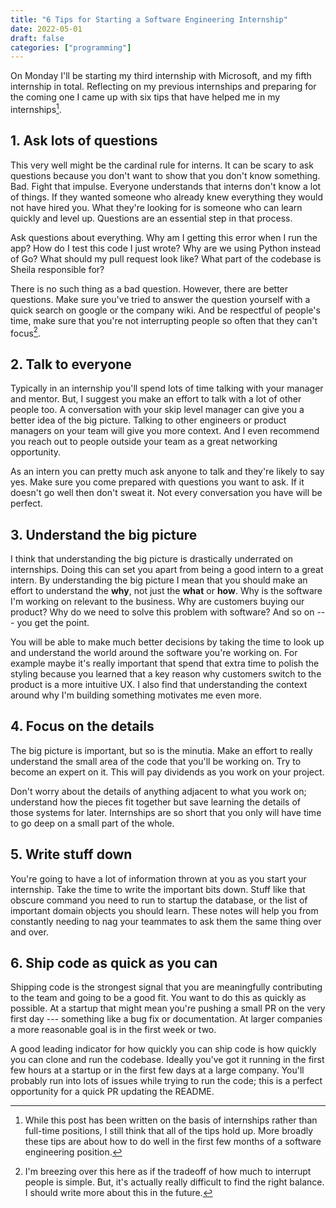 ```yaml
---
title: "6 Tips for Starting a Software Engineering Internship"
date: 2022-05-01
draft: false
categories: ["programming"]
---
```


On Monday I'll be starting my third internship with Microsoft, and my fifth internship in total. Reflecting on my previous internships and preparing for the coming one I came up with six tips that have helped me in my internships[^1].

## 1. Ask lots of questions

This very well might be the cardinal rule for interns. It can be scary to ask questions because you don't want to show that you don't know something. Bad. Fight that impulse. Everyone understands that interns don't know a lot of things. If they wanted someone who already knew everything they would not have hired you. What they're looking for is someone who can learn quickly and level up. Questions are an essential step in that process.

Ask questions about everything. Why am I getting this error when I run the app? How do I test this code I just wrote? Why are we using Python instead of Go? What should my pull request look like? What part of the codebase is Sheila responsible for?

There is no such thing as a bad question. However, there are better questions. Make sure you've tried to answer the question yourself with a quick search on google or the company wiki. And be respectful of people's time, make sure that you're not interrupting people so often that they can't focus[^2].

## 2. Talk to everyone

Typically in an internship you'll spend lots of time talking with your manager and mentor. But, I suggest you make an effort to talk with a lot of other people too. A conversation with your skip level manager can give you a better idea of the big picture. Talking to other engineers or product managers on your team will give you more context. And I even recommend you reach out to people outside your team as a great networking opportunity.

As an intern you can pretty much ask anyone to talk and they're likely to say yes. Make sure you come prepared with questions you want to ask. If it doesn't go well then don't sweat it. Not every conversation you have will be perfect.

## 3. Understand the big picture

I think that understanding the big picture is drastically underrated on internships. Doing this can set you apart from being a good intern to a great intern. By understanding the big picture I mean that you should make an effort to understand the **why**, not just the **what** or **how**. Why is the software I'm working on relevant to the business. Why are customers buying our product? Why do we need to solve this problem with software? And so on --- you get the point.

You will be able to make much better decisions by taking the time to look up and understand the world around the software you're working on. For example maybe it's really important that spend that extra time to polish the styling because you learned that a key reason why customers switch to the product is a more intuitive UX. I also find that understanding the context around why I'm building something motivates me even more.

## 4. Focus on the details

The big picture is important, but so is the minutia. Make an effort to really understand the small area of the code that you'll be working on. Try to become an expert on it. This will pay dividends as you work on your project.

Don't worry about the details of anything adjacent to what you work on; understand how the pieces fit together but save learning the details of those systems for later. Internships are so short that you only will have time to go deep on a small part of the whole.

## 5. Write stuff down

You're going to have a lot of information thrown at you as you start your internship. Take the time to write the important bits down. Stuff like that obscure command you need to run to startup the database, or the list of important domain objects you should learn. These notes will help you from constantly needing to nag your teammates to ask them the same thing over and over.

## 6. Ship code as quick as you can

Shipping code is the strongest signal that you are meaningfully contributing to the team and going to be a good fit. You want to do this as quickly as possible. At a startup that might mean you're pushing a small PR on the very first day --- something like a bug fix or documentation. At larger companies a more reasonable goal is in the first week or two.

A good leading indicator for how quickly you can ship code is how quickly you can clone and run the codebase. Ideally you've got it running in the first few hours at a startup or in the first few days at a large company. You'll probably run into lots of issues while trying to run the code; this is a perfect opportunity for a quick PR updating the README.

[^1]: While this post has been written on the basis of internships rather than full-time positions, I still think that all of the tips hold up. More broadly these tips are about how to do well in the first few months of a software engineering position.
[^2]: I'm breezing over this here as if the tradeoff of how much to interrupt people is simple. But, it's actually really difficult to find the right balance. I should write more about this in the future.
